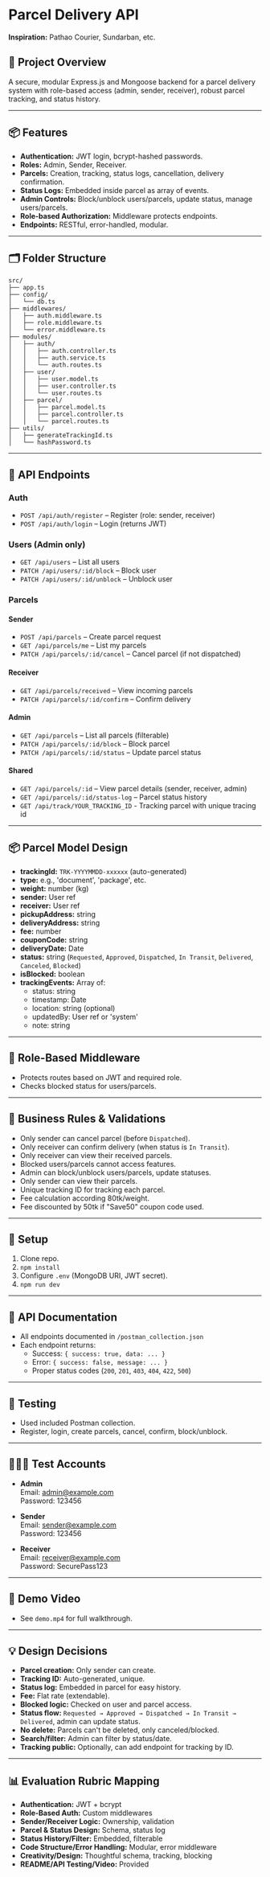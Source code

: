 # Parcel Delivery API

**Inspiration:** Pathao Courier, Sundarban, etc.

## 🎯 Project Overview

A secure, modular Express.js and Mongoose backend for a parcel delivery system with role-based access (admin, sender, receiver), robust parcel tracking, and status history.

---

## 📦 Features

- **Authentication:** JWT login, bcrypt-hashed passwords.
- **Roles:** Admin, Sender, Receiver.
- **Parcels:** Creation, tracking, status logs, cancellation, delivery confirmation.
- **Status Logs:** Embedded inside parcel as array of events.
- **Admin Controls:** Block/unblock users/parcels, update status, manage users/parcels.
- **Role-based Authorization:** Middleware protects endpoints.
- **Endpoints:** RESTful, error-handled, modular.

---

## 🗂 Folder Structure

```
src/
├── app.ts
├── config/
│   └── db.ts
├── middlewares/
│   ├── auth.middleware.ts
│   ├── role.middleware.ts
│   └── error.middleware.ts
├── modules/
│   ├── auth/
│   │   ├── auth.controller.ts
│   │   ├── auth.service.ts
│   │   └── auth.routes.ts
│   ├── user/
│   │   ├── user.model.ts
│   │   ├── user.controller.ts
│   │   └── user.routes.ts
│   ├── parcel/
│   │   ├── parcel.model.ts
│   │   ├── parcel.controller.ts
│   │   └── parcel.routes.ts
├── utils/
│   ├── generateTrackingId.ts
│   └── hashPassword.ts
```

---

## 🧱 API Endpoints

### Auth
- `POST /api/auth/register` – Register (role: sender, receiver)
- `POST /api/auth/login` – Login (returns JWT)

### Users (Admin only)
- `GET /api/users` – List all users
- `PATCH /api/users/:id/block` – Block user
- `PATCH /api/users/:id/unblock` – Unblock user

### Parcels

#### Sender
- `POST /api/parcels` – Create parcel request
- `GET /api/parcels/me` – List my parcels
- `PATCH /api/parcels/:id/cancel` – Cancel parcel (if not dispatched)

#### Receiver
- `GET /api/parcels/received` – View incoming parcels
- `PATCH /api/parcels/:id/confirm` – Confirm delivery

#### Admin
- `GET /api/parcels` – List all parcels (filterable)
- `PATCH /api/parcels/:id/block` – Block parcel
- `PATCH /api/parcels/:id/status` – Update parcel status

#### Shared
- `GET /api/parcels/:id` – View parcel details (sender, receiver, admin)
- `GET /api/parcels/:id/status-log` – Parcel status history
- `GET /api/track/YOUR_TRACKING_ID` - Tracking parcel with unique tracing id

---

## 📦 Parcel Model Design

- **trackingId:** `TRK-YYYYMMDD-xxxxxx` (auto-generated)
- **type:** e.g., 'document', 'package', etc.
- **weight:** number (kg)
- **sender:** User ref
- **receiver:** User ref
- **pickupAddress:** string
- **deliveryAddress:** string
- **fee:** number
- **couponCode:** string
- **deliveryDate:** Date
- **status:** string (`Requested`, `Approved`, `Dispatched`, `In Transit`, `Delivered`, `Canceled`, `Blocked`)
- **isBlocked:** boolean
- **trackingEvents:** Array of:
    - status: string
    - timestamp: Date
    - location: string (optional)
    - updatedBy: User ref or 'system'
    - note: string

---

## 🔐 Role-Based Middleware

- Protects routes based on JWT and required role.
- Checks blocked status for users/parcels.

---

## 🧠 Business Rules & Validations

- Only sender can cancel parcel (before `Dispatched`).
- Only receiver can confirm delivery (when status is `In Transit`).
- Only receiver can view their received parcels.
- Blocked users/parcels cannot access features.
- Admin can block/unblock users/parcels, update statuses.
- Only sender can view their parcels.
- Unique tracking ID for tracking each parcel.
- Fee calculation according 80tk/weight.
- Fee discounted by 50tk if "Save50" coupon code used.

---

## 📝 Setup

1. Clone repo.
2. `npm install`
3. Configure `.env` (MongoDB URI, JWT secret).
4. `npm run dev`

---

## 📄 API Documentation

- All endpoints documented in `/postman_collection.json`
- Each endpoint returns:
    - Success: `{ success: true, data: ... }`
    - Error: `{ success: false, message: ... }`
    - Proper status codes (`200`, `201`, `403`, `404`, `422`, `500`)

---

## 🧪 Testing

- Used included Postman collection.
- Register, login, create parcels, cancel, confirm, block/unblock.

---

## 👩🏻‍💻 Test Accounts

- **Admin**  
  Email: admin@example.com  
  Password: 123456

- **Sender**  
  Email: sender@example.com  
  Password: 123456

- **Receiver**  
  Email: receiver@example.com  
  Password: SecurePass123

---

## 🎥 Demo Video

- See `demo.mp4` for full walkthrough.

---

## 💡 Design Decisions

- **Parcel creation:** Only sender can create.
- **Tracking ID:** Auto-generated, unique.
- **Status log:** Embedded in parcel for easy history.
- **Fee:** Flat rate (extendable).
- **Blocked logic:** Checked on user and parcel access.
- **Status flow:** `Requested → Approved → Dispatched → In Transit → Delivered`, admin can update status.
- **No delete:** Parcels can't be deleted, only canceled/blocked.
- **Search/filter:** Admin can filter by status/date.
- **Tracking public:** Optionally, can add endpoint for tracking by ID.

---

## 📊 Evaluation Rubric Mapping

- **Authentication:** JWT + bcrypt 
- **Role-Based Auth:** Custom middlewares 
- **Sender/Receiver Logic:** Ownership, validation 
- **Parcel & Status Design:** Schema, status log 
- **Status History/Filter:** Embedded, filterable 
- **Code Structure/Error Handling:** Modular, error middleware 
- **Creativity/Design:** Thoughtful schema, tracking, blocking 
- **README/API Testing/Video:** Provided 


